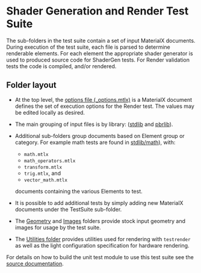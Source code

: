 # Shader Generation and Render Test Suite

The sub-folders in the test suite contain a set of input MaterialX documents. During execution of the test suite, each file is parsed to determine renderable elements.  For each element the appropriate shader generator is used to produced source code for ShaderGen tests. For Render validation tests the code is compiled, and/or rendered.

## Folder layout

- At the top level, the [options file (_options.mtlx)](_options.mtlx) is a MaterialX document defines the set of execution options for the Render test. The values may be edited locally as desired.
- The main grouping of input files is by library: ([stdlib](stdlib) and [pbrlib](pbrlib)).
- Additional sub-folders group documents based on Element group or category. For example math tests are found in [stdlib/math](stdlib/math)), with:
    - `math.mtlx`
    - `math_operators.mtlx`
    - `transform.mtlx`
    - `trig.mtlx`, and
    - `vector_math.mtlx`

  documents containing the various Elements to test.
- It is possible to add additional tests by simply adding new MaterialX documents under the TestSuite sub-folder.
- The [Geometry](Geometry) and [Images](Images) folders provide stock input geometry and images for usage by the test suite.
- The [Utilities folder](Utilities) provides utilities used for rendering with `testrender` as well as the light configuration specification for hardware rendering.

For details on how to build the unit test module to use this test suite see the [source documentation](../../source/MaterialXTest/README.md).
